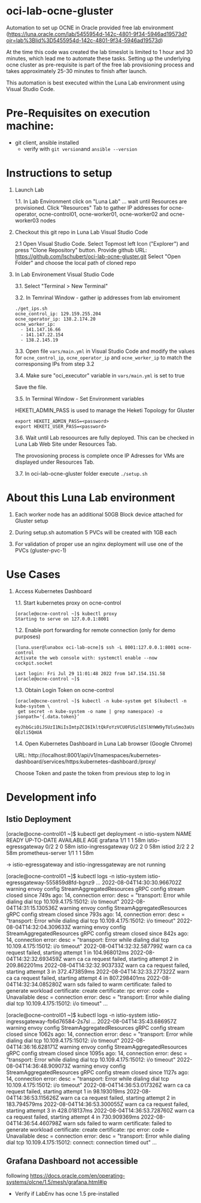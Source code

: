 # oci-lab-ocne-gluster
Automation to set up OCNE in Oracle provided free lab environment (https://luna.oracle.com/lab/5455954d-142c-4801-9f34-5946ad19573d?ojr=lab%3Blid%3D5455954d-142c-4801-9f34-5946ad19573d)

At the time this code was created the lab timeslot is limited to 1 hour and 30 minutes, which lead me to automate these tasks.
Setting up the underlying ocne cluster as pre-requisite is part of the free lab provisioning process and takes approximately 25-30 minutes to finish after launch.

This automation is best executed within the Luna Lab environment using Visual Studio Code.

# Pre-Requisites on execution machine:
- git client, ansible installed
    - verify with ```git version```and ```ansible --version```

# Instructions to setup

1. Launch Lab

    1.1. In Lab Environment click on "Luna Lab" ... wait until Resources are provisioned. Click "Resources" Tab to gather IP addresses for ocne-operator, ocne-control01, ocne-worker01, ocne-worker02 and ocne-worker03 nodes

2. Checkout this git repo in Luna Lab Visual Studio Code

    2.1 Open Visual Studio Code. Select Topmost left Icon ("Explorer") and press "Clone Repository" button.
    Provide github URL: https://github.com/lschubert/oci-lab-ocne-gluster.git
    Select "Open Folder" and choose the local path of cloned repo

3. In Lab Environement Visual Studio Code

    3.1. Select "Terminal > New Terminal"

    3.2.  In Temrinal Window - gather ip addresses from lab enviroment
    ```
    ./get_ips.sh
    ocne_control_ip: 129.159.255.204
    ocne_operator_ip: 138.2.174.20
    ocne_worker_ip: 
      - 141.147.16.66
      - 141.147.22.154
      - 138.2.145.19
    ``` 

    3.3. Open file ```vars/main.yml``` in Visual Studio Code and modify the values for ```ocne_control_ip```, ```ocne_operator_ip``` and ```ocne_worker_ip``` to match the corresponsing IPs from step 3.2

    3.4. Make sure "oci_executor" variable in ```vars/main.yml``` is set to true 

    Save the file.
    
    3.5. In Terminal Window - Set Environment variables

    HEKETI_ADMIN_PASS is used to manage the Heketi Topology for Gluster
    ```
    export HEKETI_ADMIN_PASS=<password>
    export HEKETI_USER_PASS=<password>
    ```

    3.6. Wait until Lab resoources are fully deployed. This can be checked in Luna Lab Web Site under Resources Tab.

    The provosioning process is complete once IP Adresses for VMs are displayed under Resources Tab.
    
    3.7. In oci-lab-ocne-gluster folder execute ```./setup.sh```

# About this Luna Lab environment

1. Each worker node has an additional 50GB Block device attached for Gluster setup

2. During setup.sh automation 5 PVCs will be created with 1GB each

3. For validation of proper use an nginx deployment will use one of the PVCs (gluster-pvc-1)

# Use Cases

1. Access Kubernetes Dashboard

    1.1. Start kubernetes proxy on ocne-control
    
    ```
    [oracle@ocne-control ~]$ kubectl proxy
    Starting to serve on 127.0.0.1:8001
    ```

    1.2. Enable port forwarding for remote connection (only for demo purposes)

    ```
    [luna.user@lunabox oci-lab-ocne]$ ssh -L 8001:127.0.0.1:8001 ocne-control
    Activate the web console with: systemctl enable --now cockpit.socket

    Last login: Fri Jul 29 11:01:48 2022 from 147.154.151.58
    [oracle@ocne-control ~]$
    ```

    1.3. Obtain Login Token on ocne-control

    ```
    [oracle@ocne-control ~]$ kubectl -n kube-system get $(kubectl -n kube-system \
     get secret -n kube-system -o name | grep namespace) -o jsonpath='{.data.token}’

    eyJhbGciOiJSUzI1NiIsImtpZCI6IkltQkFoYzVCU0FUSzlESlNYWW9yTUluSmo3aUs3d1BfbEw3SGFwWXJmb28ifQ.eyJpc3MiOiJrdWJlcm5ldGVzL3NlcnZpY2VhY2NvdW50Iiwia3ViZXJuZ……
    QEzli5QmUA
    ```

    1.4. Open Kubernetes Dashboard in Luna Lab browser (Google Chrome)

    URL: http://localhost:8001/api/v1/namespaces/kubernetes-dashboard/services/https:kubernetes-dashboard:/proxy/
    
    Choose Token and paste the token from previous step to log in

# Development info

## Istio Deployment

[oracle@ocne-control01 ~]$ kubectl get deployment -n istio-system
NAME                   READY   UP-TO-DATE   AVAILABLE   AGE
grafana                1/1     1            1           58m
istio-egressgateway    0/2     2            0           58m
istio-ingressgateway   0/2     2            0           58m
istiod                 2/2     2            2           58m
prometheus-server      1/1     1            1           58m

-> istio-egressgateway and istio-ingressgateway are not running

[oracle@ocne-control01 ~]$ kubectl logs -n istio-system istio-egressgateway-555859d8fd-bgnz9
...
2022-08-04T14:30:30.966702Z     warning envoy config    StreamAggregatedResources gRPC config stream closed since 749s ago: 14, connection error: desc = "transport: Error while dialing dial tcp 10.109.4.175:15012: i/o timeout"
2022-08-04T14:31:15.130536Z     warning envoy config    StreamAggregatedResources gRPC config stream closed since 793s ago: 14, connection error: desc = "transport: Error while dialing dial tcp 10.109.4.175:15012: i/o timeout"
2022-08-04T14:32:04.309633Z     warning envoy config    StreamAggregatedResources gRPC config stream closed since 842s ago: 14, connection error: desc = "transport: Error while dialing dial tcp 10.109.4.175:15012: i/o timeout"
2022-08-04T14:32:32.587799Z     warn    ca      ca request failed, starting attempt 1 in 104.968012ms
2022-08-04T14:32:32.693459Z     warn    ca      ca request failed, starting attempt 2 in 209.862201ms
2022-08-04T14:32:32.903733Z     warn    ca      ca request failed, starting attempt 3 in 372.473859ms
2022-08-04T14:32:33.277322Z     warn    ca      ca request failed, starting attempt 4 in 807.298401ms
2022-08-04T14:32:34.085280Z     warn    sds     failed to warm certificate: failed to generate workload certificate: create certificate: rpc error: code = Unavailable desc = connection error: desc = "transport: Error while dialing dial tcp 10.109.4.175:15012: i/o timeout"
...


[oracle@ocne-control01 ~]$ kubectl logs -n istio-system istio-ingressgateway-fb6d76584-2s7sl
...
2022-08-04T14:35:43.686957Z     warning envoy config    StreamAggregatedResources gRPC config stream closed since 1062s ago: 14, connection error: desc = "transport: Error while dialing dial tcp 10.109.4.175:15012: i/o timeout"
2022-08-04T14:36:16.628171Z     warning envoy config    StreamAggregatedResources gRPC config stream closed since 1095s ago: 14, connection error: desc = "transport: Error while dialing dial tcp 10.109.4.175:15012: i/o timeout"
2022-08-04T14:36:48.909073Z     warning envoy config    StreamAggregatedResources gRPC config stream closed since 1127s ago: 14, connection error: desc = "transport: Error while dialing dial tcp 10.109.4.175:15012: i/o timeout"
2022-08-04T14:36:53.017326Z     warn    ca      ca request failed, starting attempt 1 in 98.193019ms
2022-08-04T14:36:53.115626Z     warn    ca      ca request failed, starting attempt 2 in 183.794579ms
2022-08-04T14:36:53.300055Z     warn    ca      ca request failed, starting attempt 3 in 428.018137ms
2022-08-04T14:36:53.728760Z     warn    ca      ca request failed, starting attempt 4 in 730.909369ms
2022-08-04T14:36:54.460798Z     warn    sds     failed to warm certificate: failed to generate workload certificate: create certificate: rpc error: code = Unavailable desc = connection error: desc = "transport: Error while dialing dial tcp 10.109.4.175:15012: connect: connection timed out"
...

## Grafana Dashboard not accessible

following https://docs.oracle.com/en/operating-systems/olcne/1.5/mesh/grafana.html#ip

- Verify if LabEnv has ocne 1.5 pre-installed
